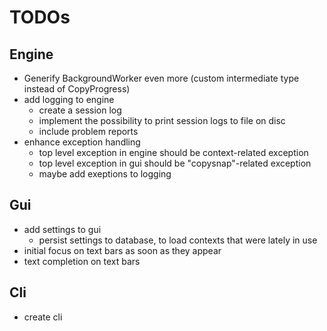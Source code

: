 # TODOs

## Engine
- Generify BackgroundWorker even more (custom intermediate type instead of CopyProgress)
- add logging to engine
  - create a session log
  - implement the possibility to print session logs to file on disc
  - include problem reports
- enhance exception handling
  - top level exception in engine should be context-related exception
  - top level exception in gui should be "copysnap"-related exception
  - maybe add exeptions to logging

## Gui
- add settings to gui
  - persist settings to database, to load contexts that were lately in use
- initial focus on text bars as soon as they appear
- text completion on text bars

## Cli
- create cli